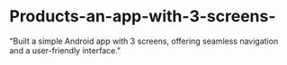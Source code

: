 # Products-an-app-with-3-screens-
"Built a simple Android app with 3 screens, offering seamless navigation and a user-friendly interface."
